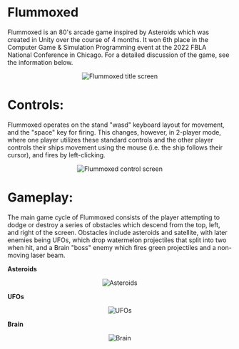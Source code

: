 # Flummoxed
Flummoxed is an 80's arcade game inspired by Asteroids which was created in Unity over the course of 4 months. It won 6th place in the Computer Game & Simulation Programming event at the 2022 FBLA National Conference in Chicago. For a detailed discussion of the game, see the information below.  
<p align="center">
  <img src="https://drive.google.com/uc?export=download&id=1asUg0rv2EhinvAYyQyvpxEWB2MMUXoVE" alt="Flummoxed title screen"/>
</p>


# Controls:  
Flummoxed operates on the stand "wasd" keyboard layout for movement, and the "space" key for firing. This changes, however, in 2-player mode, where one player utilizes these standard controls and the other player controls their ships movement using the mouse (i.e. the ship follows their cursor), and fires by left-clicking.
<p align="center">
  <img src="https://drive.google.com/uc?export=download&id=1LpIFlhXicGM1wu3EYKCfGoG5SQtQ6ghn" alt="Flummoxed control screen"/>
</p>


# Gameplay:  
The main game cycle of Flummoxed consists of the player attempting to dodge or destroy a series of obstacles which descend from the top, left, and right of the screen. Obstacles include asteroids and satellite, with later enemies being UFOs, which drop watermelon projectiles that split into two when hit, and a Brain "boss" enemy which fires green projectiles and a non-moving laser beam.


**Asteroids**   
<p align="center">
  <img src="https://drive.google.com/uc?export=download&id=1Hanca6ToUzCseRhlFO3vVoJV7KoauIA8" alt="Asteroids"/>
</p>


**UFOs**  
<p align="center">
  <img src="https://drive.google.com/uc?export=download&id=1CjbwczeJqX_XREk1MUNC-yUqAoSk3YEy" alt="UFOs"/>
</p>


**Brain**   
<p align="center">
  <img src="https://drive.google.com/uc?export=download&id=1DOrdHmkf9U9jpH89WDXepDbBbcRN319b" alt="Brain"/>
</p>

